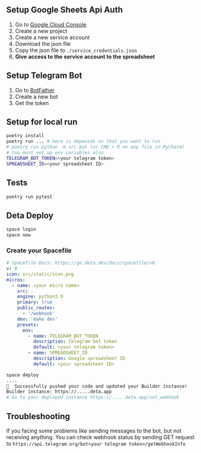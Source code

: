 ## Setup Google Sheets Api Auth
1. Go to [Google Cloud Console](https://console.cloud.google.com/apis/credentials)
2. Create a new project
3. Create a new service account
4. Download the json file
5. Copy the json file to `./service_credentials.json`
6. **Give access to the service account to the spreadsheet**

## Setup Telegram Bot
1. Go to [BotFather](https://t.me/botfather)
2. Create a new bot
3. Get the token

## Setup for local run
```bash
poetry install
poetry run ... # here is depensds on that you want to run
# poetry run python -m src.bot (or CMD + R on any file in PyCharm)
# You must set up env variables also
TELEGRAM_BOT_TOKEN=<your telegram token>
SPREADSHEET_ID=<your spreadsheet ID>
```

## Tests
```bash
poetry run pytest
```

## Deta Deploy
```bash
space login
space new
```
### Create your Spacefile

```yaml
# Spacefile Docs: https://go.deta.dev/docs/spacefile/v0
v: 0
icon: src/static/icon.png
micros:
  - name: <your micro name>
    src: .
    engine: python3.9
    primary: true
    public_routes:
      - '/webhook'
    dev: 'make dev'
    presets:
      env:
        - name: TELEGRAM_BOT_TOKEN
          description: Telegram bot token
          default: <your telegram token>
        - name: SPREADSHEET_ID
          description: Google spreadsheet ID
          default: <your spreadsheet ID>
```

``` bash
space deploy
....
🎉  Successfully pushed your code and updated your Builder instance!
Builder instance: https://.....deta.app
# Go to your deployed instance https://.....deta.app/set_webhook
```



## Troubleshooting
If you facing some problems like sending messages to the bot, but not receiving anything.
You can check webhook status by sending GET request to `https://api.telegram.org/bot<your telegram token>/getWebhookInfo`
